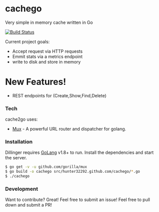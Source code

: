 # cachego
Very simple in memory cache written in Go

[![Build Status](https://travis-ci.org/hunter32292/cachego.svg?branch=master)](https://travis-ci.org/hunter32292/cachego)

Current project goals:
  - Accept request via HTTP requests
  - Emmit stats via a metrics endpoint
  - write to disk and store in memory

# New Features!
  - REST endpoints for (Create,Show,Find,Delete)

### Tech
cache2go uses:

* [Mux](https://github.com/gorilla/mux) - A powerful URL router and dispatcher for golang.

### Installation
Dillinger requires [GoLang](https://golang.org/) v1.8+ to run.
Install the dependencies and start the server.
```sh
$ go get -v -u github.com/gorilla/mux
$ go build -o cachego src/hunter32292.github.com/cachego/*.go
$ ./cachego
```

### Development
Want to contribute? Great!
Feel free to submit an issue!
Feel free to pull down and submit a PR!

